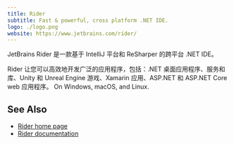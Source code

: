 ```yaml
---
title: Rider
subtitle: Fast & powerful, cross platform .NET IDE.
logo: ./logo.png
website: https://www.jetbrains.com/rider/
---
```


JetBrains Rider 是一款基于 IntelliJ 平台和 ReSharper 的跨平台 .NET IDE。

Rider 让您可以高效地开发广泛的应用程序，包括：.NET 桌面应用程序、服务和库、Unity 和 Unreal Engine 游戏、Xamarin 应用、ASP.NET 和 ASP.NET Core web 应用程序。 On Windows, macOS, and Linux.

## See Also
- [Rider home page](https://www.jetbrains.com/rider/)
- [Rider documentation](https://www.jetbrains.com/rider/documentation/)

